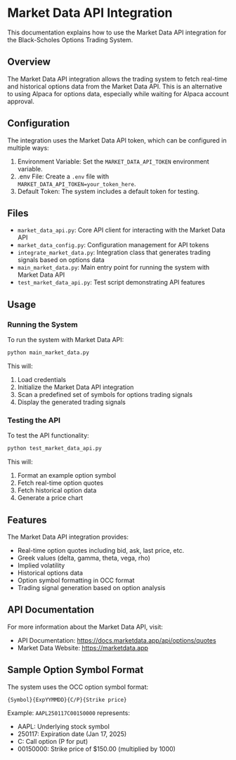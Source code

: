 # Market Data API Integration

This documentation explains how to use the Market Data API integration for the Black-Scholes Options Trading System.

## Overview

The Market Data API integration allows the trading system to fetch real-time and historical options data from the Market Data API. This is an alternative to using Alpaca for options data, especially while waiting for Alpaca account approval.

## Configuration

The integration uses the Market Data API token, which can be configured in multiple ways:

1. Environment Variable: Set the `MARKET_DATA_API_TOKEN` environment variable.
2. .env File: Create a `.env` file with `MARKET_DATA_API_TOKEN=your_token_here`.
3. Default Token: The system includes a default token for testing.

## Files

- `market_data_api.py`: Core API client for interacting with the Market Data API
- `market_data_config.py`: Configuration management for API tokens
- `integrate_market_data.py`: Integration class that generates trading signals based on options data
- `main_market_data.py`: Main entry point for running the system with Market Data API
- `test_market_data_api.py`: Test script demonstrating API features

## Usage

### Running the System

To run the system with Market Data API:

```bash
python main_market_data.py
```

This will:
1. Load credentials
2. Initialize the Market Data API integration
3. Scan a predefined set of symbols for options trading signals
4. Display the generated trading signals

### Testing the API

To test the API functionality:

```bash
python test_market_data_api.py
```

This will:
1. Format an example option symbol
2. Fetch real-time option quotes
3. Fetch historical option data
4. Generate a price chart

## Features

The Market Data API integration provides:

- Real-time option quotes including bid, ask, last price, etc.
- Greek values (delta, gamma, theta, vega, rho)
- Implied volatility
- Historical options data
- Option symbol formatting in OCC format
- Trading signal generation based on option analysis

## API Documentation

For more information about the Market Data API, visit:
- API Documentation: https://docs.marketdata.app/api/options/quotes
- Market Data Website: https://marketdata.app

## Sample Option Symbol Format

The system uses the OCC option symbol format:

```
{Symbol}{ExpYYMMDD}{C/P}{Strike price}
```

Example: `AAPL250117C00150000` represents:
- AAPL: Underlying stock symbol
- 250117: Expiration date (Jan 17, 2025)
- C: Call option (P for put)
- 00150000: Strike price of $150.00 (multiplied by 1000) 